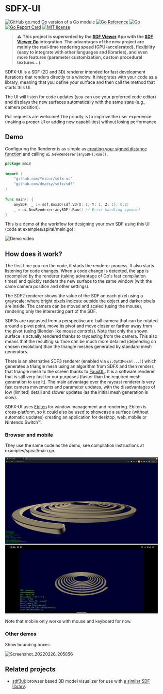 # SDFX-UI

![GitHub go.mod Go version of a Go module](https://img.shields.io/github/go-mod/go-version/Yeicor/sdfx-ui.svg)
[![Go Reference](https://pkg.go.dev/badge/github.com/Yeicor/sdfx-ui.svg)](https://pkg.go.dev/github.com/Yeicor/sdfx-ui)
[![Go](https://github.com/Yeicor/sdfx-ui/actions/workflows/go.yml/badge.svg)](https://github.com/Yeicor/sdfx-ui/actions/workflows/go.yml)
[![Go Report Card](https://goreportcard.com/badge/github.com/Yeicor/sdfx-ui)](https://goreportcard.com/report/github.com/Yeicor/sdfx-ui)
[![MIT license](https://img.shields.io/badge/License-MIT-blue.svg)](https://mit-license.org/)

> :warning: **This project is superseded by the [SDF Viewer](https://github.com/Yeicor/sdf-viewer) App with the [SDF Viewer Go](https://github.com/Yeicor/sdf-viewer-go) integration. The advantages of the new project are mainly the real-time rendering speed (GPU-accelerated), flexibility (easy to integrate with other languages and libraries), and even more features (parameter customization, custom procedural textures...).**

SDFX-UI is a SDF (2D and 3D) renderer intended for fast development iterations that renders directly to a window. It
integrates with your code as a library, meaning that you define your surface and then call the method that starts this
UI.

The UI will listen for code updates (you can use your preferred code editor) and displays the new surfaces automatically
with the same state (e.g., camera position).

Pull requests are welcome! The priority is to improve the user experience (making a proper UI or adding new
capabilities)
without losing performance.

## Demo

Configuring the Renderer is as simple as [creating your signed distance function](https://github.com/deadsy/sdfx) and
calling `ui.NewRenderer(anySDF).Run()`.

```go
package main

import (
	"github.com/Yeicor/sdfx-ui"
	"github.com/deadsy/sdfx/sdf"
)

func main() {
	anySDF, _ := sdf.Box3D(sdf.V3{X: 1, Y: 1, Z: 1}, 0.2)
	_ = ui.NewRenderer(anySDF).Run() // Error handling ignored
}
```

This is a demo of the workflow for designing your own SDF using this UI (code at examples/spiral/main.go):

![Demo video](docs/demo.gif)

## How does it work?

The first time you run the code, it starts the renderer process. It also starts listening for code changes. When a code
change is detected, the app is recompiled by the renderer (taking advantage of Go's fast compilation times) and quickly
renders the new surface to the same window (with the same camera position and other settings).

The SDF2 renderer shows the value of the SDF on each pixel using a grayscale: where bright pixels indicate outside the
object and darker pixels are inside. The camera can be moved and scaled (using the mouse), rendering only the
interesting part of the SDF.

SDF3s are raycasted from a perspective arc-ball camera that can be rotated around a pivot point, move its pivot and move
closer or farther away from the pivot (using Blender-like mouse controls). Note that only the shown surface is actually
rendered thanks to raycasting from the camera. This also means that the resulting surface can be much more detailed
(depending on chosen resolution) than the triangle meshes generated by standard mesh generators.

There is an alternative SDF3 renderer (enabled via `ui.Opt3Mesh(...)`) which generates a triangle mesh using an
algorithm from SDFX and then renders that triangle mesh to the screen thanks
to [FauxGL](https://github.com/fogleman/fauxgl). It is a software renderer that is still very fast for our purposes
(faster than the required mesh generation to use it). The main advantage over the raycast renderer is very fast camera
movements and parameter updates, with the disadvantages of low (limited) detail and slower updates (as the initial mesh
generation is slow).

SDFX-UI uses [Ebiten](https://github.com/hajimehoshi/ebiten) for window management and rendering. Ebiten is
cross-platform, so it could also be used to showcase a surface (without automatic updates) creating an application for
desktop, web, mobile or Nintendo Switch™.

### Browser and mobile

They use the same code as the demo, see compilation instructions at examples/spiral/main.go.

![Screenshot_20220107_234547](docs/demo_browser.png)
![Screenshot_20220107-234815220](docs/demo_android.jpg)

Note that mobile only works with mouse and keyboard for now.

### Other demos

Show bounding boxes:

![Screenshot_20220226_205856](https://user-images.githubusercontent.com/4929005/155857780-89552844-6021-4cfb-aff7-9ce53461c34f.png)

## Related projects

- [sdf3ui](https://github.com/soypat/sdf3ui): browser based 3D model visualizer for use
  with [a similar SDF library](https://github.com/soypat/sdf).
